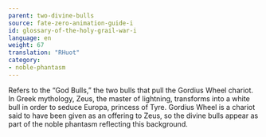 ```yaml
---
parent: two-divine-bulls
source: fate-zero-animation-guide-i
id: glossary-of-the-holy-grail-war-i
language: en
weight: 67
translation: "RHuot"
category:
- noble-phantasm
---
```


Refers to the “God Bulls,” the two bulls that pull the Gordius Wheel chariot. In Greek mythology, Zeus, the master of lightning, transforms into a white bull in order to seduce Europa, princess of Tyre. Gordius Wheel is a chariot said to have been given as an offering to Zeus, so the divine bulls appear as part of the noble phantasm reflecting this background.
